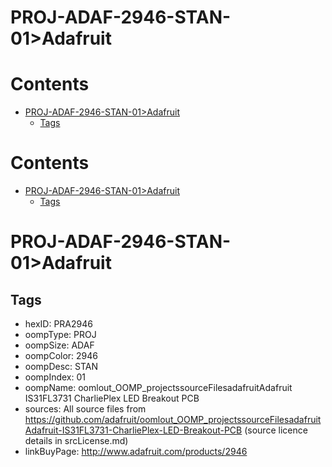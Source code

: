 
PROJ-ADAF-2946-STAN-01>Adafruit
===============================

Contents
========

* [PROJ-ADAF-2946-STAN-01>Adafruit](#proj-adaf-2946-stan-01adafruit)
	* [Tags](#tags)

Contents
========

* [PROJ-ADAF-2946-STAN-01>Adafruit](#proj-adaf-2946-stan-01adafruit)
	* [Tags](#tags)

# PROJ-ADAF-2946-STAN-01>Adafruit

## Tags

- hexID: PRA2946
- oompType: PROJ
- oompSize: ADAF
- oompColor: 2946
- oompDesc: STAN
- oompIndex: 01
- oompName: oomlout_OOMP_projectssourceFilesadafruitAdafruit IS31FL3731 CharliePlex LED Breakout PCB
- sources: All source files from https://github.com/adafruit/oomlout_OOMP_projectssourceFilesadafruitAdafruit-IS31FL3731-CharliePlex-LED-Breakout-PCB (source licence details in srcLicense.md)
- linkBuyPage: http://www.adafruit.com/products/2946
